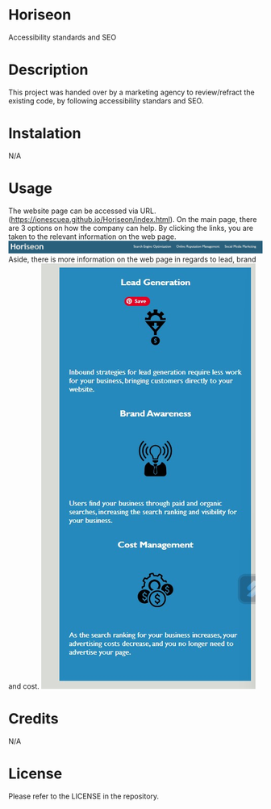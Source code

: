 # Horiseon
Accessibility standards and SEO

# Description
This project was handed over by a marketing agency to review/refract the existing code, by following accessibility standars and SEO.

# Instalation
N/A

# Usage
The website page can be accessed via URL. (https://ionescuea.github.io/Horiseon/index.html).
On the main page, there are 3 options on how the company can help. By clicking the links, you are taken to the relevant information on the web page.
![alt text](assets/images/main-menu.jpg)
Aside, there is more information on the web page in regards to lead, brand and cost.
![alt text](assets/images/lead-brand-cost.jpg)

# Credits
N/A

# License
Please refer to the LICENSE in the repository.